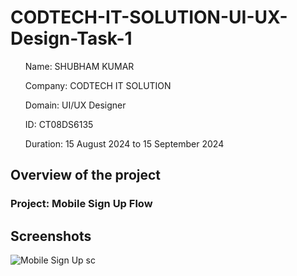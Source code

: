 # CODTECH-IT-SOLUTION-UI-UX-Design-Task-1

<ul>Name: SHUBHAM KUMAR</ul>
<ul>Company: CODTECH IT SOLUTION</ul>
<ul>Domain: UI/UX Designer</ul>
<ul>ID: CT08DS6135</ul>
<ul>Duration: 15 August 2024 to 15 September 2024</ul>

<h2>Overview of the project</h2>
<h3>Project: Mobile Sign Up Flow</h3>


<h2>Screenshots</h2>


![Mobile Sign Up sc](https://github.com/user-attachments/assets/3fe9b814-3f65-4b91-8fa1-d3cadb3e34a6)


